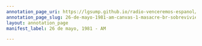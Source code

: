 ```yaml
---
annotation_page_uri: https://lgsump.github.io/radio-venceremos-espanol/annotations/26-de-mayo-1981-am-canvas-1-masacre-br-sobreviviente.json
annotation_page_slug: 26-de-mayo-1981-am-canvas-1-masacre-br-sobreviviente
layout: annotation_page
manifest_label: 26 de mayo, 1981 - AM

---
```

